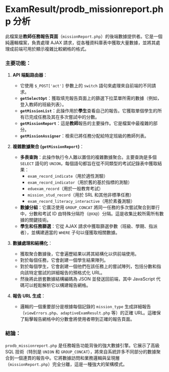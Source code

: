 # ExamResult/prodb_missionreport.php 分析

此檔案是**教師任務報告頁面**（`missionReport.php`）的後端數據提供者。它是一個純邏輯檔案，負責處理 AJAX 請求，從各種資料庫表中獲取大量數據，並將其處理成前端可用於顯示複雜比較網格的格式。

### 主要功能：

1.  **API 端點路由器**：
    *   它使用 `$_POST['act']` 參數上的 `switch` 語句來處理來自前端的不同請求。
    *   **`getSelectOpt`**：獲取填充報告頁面上的篩選下拉菜單所需的數據（例如，登入教師的班級列表）。
    *   **`getMissionList`**：此操作用於**學生**查看自己的報告。它獲取單個學生的所有已完成任務及其在多次嘗試中的分數。
    *   **`getMissionReport`**：這是**教師**報告的主要操作。它是檔案中最複雜的部分。
    *   **`getMissionAssigner`**：檢索已將任務分配給特定班級的教師列表。

2.  **複雜數據聚合 (`getMissionReport`)**：
    *   **多表查詢**：此操作執行令人難以置信的複雜數據聚合。主要查詢是多個 `SELECT` 語句的 `UNION`，每個語句都旨在從不同類型的考試記錄表中獲取結果：
        *   `exam_record_indicate`（用於適性測驗）
        *   `exam_record_indicator`（用於舊的基於指標的測驗）
        *   `eduexam_record`（用於一般教育考試）
        *   `mission_stud_record`（用於 SRL 和其他非標準任務）
        *   `exam_record_literacy_interactive`（用於素養測驗）
    *   **數據分組**：它廣泛使用 `GROUP_CONCAT` 將同一任務的多次嘗試聚合到單行中，分數和考試 ID 由特殊分隔符（`@XX@`）分隔。這是收集比較所需所有數據的關鍵技術。
    *   **學生和任務篩選**：它從 AJAX 請求中獲取篩選參數（班級、學期、指派者），並構建適當的 `WHERE` 子句以僅獲取相關數據。

3.  **數據處理和結構化**：
    *   獲取聚合數據後，它會遍歷結果以將其結構化以供前端使用。
    *   對於每個任務，它會創建一個學生結果陣列。
    *   對於每個學生，它會創建一個他們在該任務上的嘗試陣列，包括分數和指向該特定嘗試的詳細報告的預格式化 URL。
    *   然後將此嵌套數據結構編碼為 JSON 並發送回前端，其中 JavaScript 代碼可以輕鬆解析它以構建報告網格。

4.  **報告 URL 生成**：
    *   邏輯的一個重要部分是根據每個記錄的 `mission_type` 生成詳細報告（`viewErrors.php`、`adaptiveExamResult.php` 等）的正確 URL。這確保了點擊報告網格中的分數會將使用者帶到正確的報告頁面。

### 結論：

`prodb_missionreport.php` 是任務報告功能背後的強大數據引擎。它展示了高級 SQL 技術（特別是 `UNION` 和 `GROUP_CONCAT`），將來自系統許多不同部分的數據聚合到一個連貫的報告中。它將數據訪問和業務邏輯與呈現層（`missionReport.php`）完全分離，這是一種強大的架構模式。
